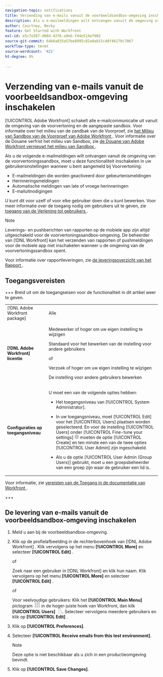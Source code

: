 ```yaml
---
navigation-topic: notifications
title: Verzending van e-mails vanuit de voorbeeldsandbox-omgeving inschakelen
description: Als u e-mailmeldingen wilt ontvangen vanuit de omgeving van de voorvertoningssandbox, moet u deze functionaliteit inschakelen in uw gebruikersinstellingen wanneer u bent aangemeld bij Voorvertoning.
author: Courtney, Becky
feature: Get Started with Workfront
exl-id: e5c7e387-d08d-42f6-a9e6-f44e514ef902
source-git-commit: 64b8a835a57be8995c82a0ab15c40f46170c7067
workflow-type: tm+mt
source-wordcount: '421'
ht-degree: 0%

---
```


# Verzending van e-mails vanuit de voorbeeldsandbox-omgeving inschakelen

[!UICONTROL Adobe Workfront] schakelt alle e-mailcommunicatie uit vanuit de omgeving van de voorvertoning en de aangepaste sandbox. Voor informatie over het milieu van de zandbak van de Voorproef, zie [ het Milieu van Sandbox van de Voorproef van Adobe Workfront ](../../administration-and-setup/set-up-workfront/workfront-testing-environments/wf-preview-sandbox-environment.md). Voor informatie over de Douane verfrist het milieu van Sandbox, zie [ de Douane van Adobe Workfront vernieuwt het milieu van Sandbox ](../../administration-and-setup/set-up-workfront/workfront-testing-environments/wf-custom-refresh-sandbox-environment.md).

Als u de volgende e-mailmeldingen wilt ontvangen vanuit de omgeving van de voorvertoningssandbox, moet u deze functionaliteit inschakelen in uw gebruikersinstellingen wanneer u bent aangemeld bij Voorvertoning:

* E-mailmeldingen die worden geactiveerd door gebeurtenismeldingen
* Herinneringsmeldingen
* Automatische meldingen van late of vroege herinneringen
* E-mailuitnodigingen

U kunt dit voor uzelf of voor elke gebruiker doen die u kunt bewerken. Voor meer informatie over de toegang nodig om gebruikers uit te geven, zie [ toegang van de Verlening tot gebruikers ](../../administration-and-setup/add-users/configure-and-grant-access/grant-access-other-users.md).

>[!NOTE]
>
>Leverings- en pushberichten van rapporten op de mobiele app zijn altijd uitgeschakeld voor de voorvertoningssandbox-omgeving. De beheerder van [!DNL Workfront] kan het verzenden van rapporten of pushmeldingen voor de mobiele app niet inschakelen wanneer u de omgeving van de voorvertoningssandbox opent.
>
>Voor informatie over rapportleveringen, zie [ de leveringsoverzicht van het Rapport ](../../reports-and-dashboards/reports/creating-and-managing-reports/set-up-report-deliveries.md).

## Toegangsvereisten

+++ Breid uit om de toegangseisen voor de functionaliteit in dit artikel weer te geven.

<table style="table-layout:auto"> 
 <col> 
 </col> 
 <col> 
 </col> 
 <tbody> 
  <tr> 
   <td role="rowheader">[!DNL Adobe Workfront package]</strong></td> 
   <td> <p>Alle</p> </td> 
  </tr> 
  <tr> 
   <td role="rowheader"><strong>[!DNL Adobe Workfront] licentie</strong></td> 
   <td> 
   <p>Medewerker of hoger om uw eigen instelling te wijzigen</p> <p>Standaard voor het bewerken van de instelling voor andere gebruikers</p> 
   of
   <p> Verzoek of hoger om uw eigen instelling te wijzigen</p> <p>De instelling voor andere gebruikers bewerken</p> </td> 
  </tr> 
  <tr> 
   <td role="rowheader"><strong>Configuraties op toegangsniveau</strong></td> 
   <td> <p>U moet een van de volgende opties hebben:</p> 
    <ul> 
     <li> <p>Het toegangsniveau van [!UICONTROL System Administrator].</p> </li> 
     <li> <p>In uw toegangsniveau, moet [!UICONTROL Edit] voor het [!UICONTROL Users] plaatsen worden geselecteerd. En voor de instelling [!UICONTROL Users] onder [!UICONTROL Fine-tune your settings] <img src="assets/gear-icon-in-access-levels.png"> moeten de optie [!UICONTROL Create] en ten minste een van de twee opties [!UICONTROL User Admin] zijn ingeschakeld. </li> 
     <li>Als u de optie [!UICONTROL User Admin (Group Users)] gebruikt, moet u een groepsbeheerder van een groep zijn waar de gebruiker een lid is.</li> 
    </ul> </td> 
  </tr> 
 </tbody> 
</table>


Voor informatie, zie [ vereisten van de Toegang in de documentatie van Workfront ](/help/quicksilver/administration-and-setup/add-users/access-levels-and-object-permissions/access-level-requirements-in-documentation.md).

+++

## De levering van e-mails vanuit de voorbeeldsandbox-omgeving inschakelen

1. Meld u aan bij de voorbeeldsandbox-omgeving.
1. Klik op de profielafbeelding in de rechterbovenhoek van [!DNL Adobe Workfront] . Klik vervolgens op het menu **[!UICONTROL More]** en selecteer **[!UICONTROL Edit]** .

   of

   Zoek naar een gebruiker in [!DNL Workfront] en klik hun naam. Klik vervolgens op het menu **[!UICONTROL More]** en selecteer **[!UICONTROL Edit]** .

   of

   Voor veelvoudige gebruikers: Klik het **[!UICONTROL Main Menu]** pictogram ![ Belangrijkste menupictogram ](assets/main-menu-icon.png) in de hoger-juiste hoek van Workfront, dan klik **[!UICONTROL Users]** ![ pictogram van de Gebruiker ](assets/users-icon-in-main-menu.png).  Selecteer vervolgens meerdere gebruikers en klik op **[!UICONTROL Edit]** .

1. Klik op **[!UICONTROL Preferences]**.
1. Selecteer **[!UICONTROL Receive emails from this test environment]**.

   >[!NOTE]
   >
   >Deze optie is niet beschikbaar als u zich in een productieomgeving bevindt.

1. Klik op **[!UICONTROL Save Changes]**.
